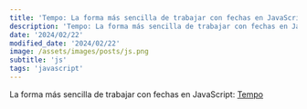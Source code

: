```yaml
---
title: 'Tempo: La forma más sencilla de trabajar con fechas en JavaScript'
description: 'Tempo: La forma más sencilla de trabajar con fechas en JavaScript.'
date: '2024/02/22'
modified_date: '2024/02/22'
image: /assets/images/posts/js.png
subtitle: 'js'
tags: 'javascript'
---
```


La forma más sencilla de trabajar con fechas en JavaScript: [Tempo](https://tempo.formkit.com/)

